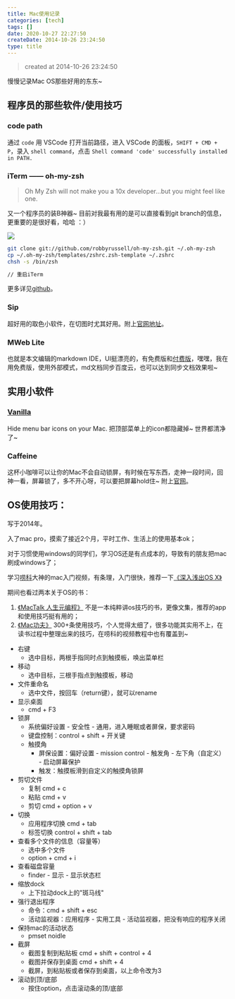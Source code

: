 ```yaml
---
title: Mac使用记录
categories: [tech]
tags: []
date: 2020-10-27 22:27:50
createDate: 2014-10-26 23:24:50
type: title
---
```


> created at 2014-10-26 23:24:50

慢慢记录Mac OS那些好用的东东~

## 程序员的那些软件/使用技巧

### code path

通过 `code` 用 VSCode 打开当前路径，进入 VSCode 的面板，`SHIFT + CMD + P`，录入 `shell command`，点击 `Shell command 'code' successfully installed in PATH.`

### iTerm —— oh-my-zsh

> Oh My Zsh will not make you a 10x developer...but you might feel like one.

又一个程序员的装B神器~ 目前对我最有用的是可以直接看到git branch的信息，更重要的是很好看，哈哈 ：）

![](https://sinacloud.net/woodysblog/articles/oh-my-zsh.png)

```sh
git clone git://github.com/robbyrussell/oh-my-zsh.git ~/.oh-my-zsh
cp ~/.oh-my-zsh/templates/zshrc.zsh-template ~/.zshrc
chsh -s /bin/zsh

// 重启iTerm
```

更多详见[github](https://github.com/robbyrussell/oh-my-zsh)。

### Sip
超好用的取色小软件，在切图时尤其好用。附上[官网地址](http://sipapp.io)。

### MWeb Lite
也就是本文编辑的markdown IDE，UI挺漂亮的，有免费版和[付费版](http://zh.mweb.im/index.html)，嘿嘿，我在用免费版，使用外部模式，md文档同步百度云，也可以达到同步文档效果啦~


## 实用小软件

### [Vanilla](https://matthewpalmer.net/vanilla/?peachs_referral_code=changeable-mitten-6908&utm_source=changeable-mitten-6908&utm_medium=refer_link&utm_campaign=peachs)

Hide menu bar icons on your Mac. 把顶部菜单上的icon都隐藏掉~ 世界都清净了~

### Caffeine
这杯小咖啡可以让你的Mac不会自动锁屏，有时候在写东西，走神一段时间，回神一看，屏幕锁了，多不开心呀，可以要把屏幕hold住~ 附上[官网](http://lightheadsw.com/caffeine/)。

## OS使用技巧：

写于2014年。

入了mac pro，摸索了接近2个月，平时工作、生活上的使用基本ok；

对于习惯使用windows的同学们，学习OS还是有点成本的，导致有的朋友把mac刷成windows了；

学习[唠科](http://www.weibo.com/laotech?from=feed&amp;loc=nickname)大神的mac入门视频，有条理，入门很快，推荐一下[《深入浅出OS X》](http://v.youku.com/v_show/id_XNDk1NTA0OTU2.html?from=y1.2-1-105.3.10-2.1-1-1-9)

期间也看过两本关于OS的书：

1.  [《MacTalk 人生元编程》](http://book.douban.com/subject/25826578/)
不是一本纯粹讲os技巧的书，更像文集，推荐的app和使用技巧挺有用的；
2.  [《Mac功夫》](http://book.douban.com/subject/20256399/)
300+条使用技巧，个人觉得太细了，很多功能其实用不上，在读书过程中整理出来的技巧，在唠科的视频教程中也有覆盖到~

* 右键
  * 选中目标，两根手指同时点到触摸板，唤出菜单栏
* 移动
  * 选中目标，三根手指点到触摸板，移动
* 文件重命名
  * 选中文件，按回车（return键），就可以rename
* 显示桌面
  * cmd + F3
* 锁屏
  * 系统偏好设置 - 安全性 - 通用，进入睡眠或者屏保，要求密码
  * 键盘控制：control + shift + 开关键
  * 触摸角
    * 屏保设置：偏好设置 - mission control - 触发角 - 左下角（自定义） - 启动屏幕保护
    * 触发：触摸板滑到自定义的触摸角锁屏
* 剪切文件
  * 复制 cmd + c
  * 粘贴 cmd + v
  * 剪切 cmd + option + v
* 切换  
  * 应用程序切换 cmd + tab
  * 标签切换 control + shift + tab
* 查看多个文件的信息（容量等）
  * 选中多个文件
  * option + cmd + i
* 查看磁盘容量
  * finder - 显示 - 显示状态栏
* 缩放dock
  * 上下拉动dock上的"斑马线"
* 强行退出程序
  * 命令：cmd + shift + esc
  * 活动监视器：应用程序 - 实用工具 - 活动监视器，把没有响应的程序关闭
* 保持mac的活动状态
  * pmset noidle
* 截屏
  * 截图复制到粘贴板 cmd + shift + control + 4
  * 截图并保存到桌面 cmd + shift + 4
  * 截屏，到粘贴板或者保存到桌面，以上命令改为3
* 滚动到顶/底部
  * 按住option，点击滚动条的顶/底部
